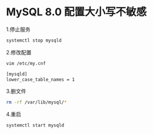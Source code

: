 # MySQL 8.0 配置大小写不敏感

1.停止服务

```bash
systemctl stop mysqld
```

2.修改配置

```bash
vim /etc/my.cnf

[mysqld]
lower_case_table_names = 1
```

3.删文件

```bash
rm -rf /var/lib/mysql/*
```

4.重启

```bash
systemctl start mysqld
```